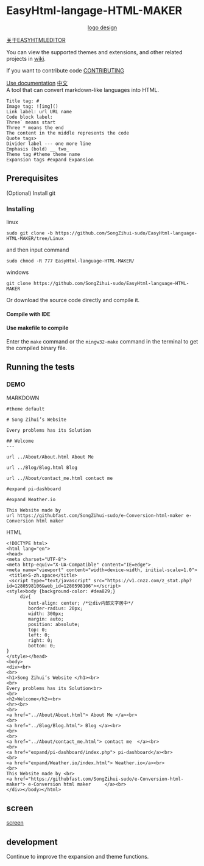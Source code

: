 # EasyHtml-langage-HTML-MAKER

<div align='center'><a href='https://www.hit-counts.com/'><img src='http://www.hit-counts.com/counter.php?t=MTQ2MDE2OA==' border='0' alt=''></a><BR><a href='https://www.glowgraphics.co.uk/'>logo design</a></div>

[关于EASYHTMLEDITOR](https://github.com/SongZihui-sudo/easyhtmleaitor)      

You can view the supported themes and extensions, and other related projects in [wiki](https://github.com/SongZihui-sudo/EasyHtml-language/wiki).    

If you want to contribute code [CONTRIBUTING](https://github.com/SongZihui-sudo/EasyHtml-language/blob/main/CONTRIBUTING.md)    

[Use documentation](https://github.com/SongZihui-sudo/EasyHtml-language/blob/main/Use_documentation_english.md) [中文](https://github.com/SongZihui-sudo/e-Conversion-html-maker/blob/main/README.md)   
A tool that can convert markdown-like languages into HTML.    
```
Title tag: #
Image tag: ![img]()
Link label: url URL name
Code block label:
Three` means start
Three * means the end
The content in the middle represents the code
Quote tags>
Divider label --- one more line
Emphasis (bold) __ two_
Theme tag #theme theme name   
Expansion tags #expand Expansion    
```
## Prerequisites   
(Optional) Install git   

### Installing  
linux
```
sudo git clone -b https://github.com/SongZihui-sudo/EasyHtml-language-HTML-MAKER/tree/Linux    
```
and then input command    
```
sudo chmod -R 777 EasyHtml-language-HTML-MAKER/
```
windows
```
git clone https://github.com/SongZihui-sudo/EasyHtml-language-HTML-MAKER
```
Or download the source code directly and compile it.      
#### Compile with IDE   
#### Use makefile to compile      
Enter the ```make``` command or the ```mingw32-make``` command in the terminal to get the compiled binary file.      
## Running the tests   
### DEMO
MARKDOWN    
```
#theme default

# Song Zihui’s Website 

Every problems has its Solution

## Welcome
---

url ../About/About.html About Me 

url ../Blog/Blog.html Blog 

url ../About/contact_me.html contact me  

#expand pi-dashboard

#expand Weather.io

This Website made by 
url https://githubfast.com/SongZihui-sudo/e-Conversion-html-maker e-Conversion html maker     
```
HTML
```
<!DOCTYPE html>
<html lang="en">
<head>
<meta charset="UTF-8">
<meta http-equiv="X-UA-Compatible" content="IE=edge">
<meta name="viewport" content="width=device-width, initial-scale=1.0">
 <title>S-zh.space</title>
 <script type="text/javascript" src="https://v1.cnzz.com/z_stat.php?id=1280598106&web_id=1280598106"></script>
<style>body {background-color: #dea829;}
     div{
	    text-align: center; /*让div内部文字居中*/
	    border-radius: 20px;
	    width: 300px;
	    margin: auto;
	    position: absolute;
	    top: 0;
	    left: 0;
	    right: 0;
	    bottom: 0;
}
</style></head>
<body>
<div><br>
<br>
<h1>Song Zihui’s Website </h1><br>
<br>
Every problems has its Solution<br>
<br>
<h2>Welcome</h2><br>
<hr><br>
<br>
<a href="../About/About.html"> About Me </a><br>
<br>
<a href="../Blog/Blog.html"> Blog </a><br>
<br>
<br>
<a href="../About/contact_me.html"> contact me  </a><br>
<br>
<a href="expand/pi-dashboard/index.php"> pi-dashboard</a><br>
<br>
<a href="expand/Weather.io/index.html"> Weather.io</a><br>
<br>
This Website made by <br>
<a href="https://githubfast.com/SongZihui-sudo/e-Conversion-html-maker"> e-Conversion html maker     </a><br>
</div></body></html>
```
## screen  

[screen](https://github.com/SongZihui-sudo/EasyHtml-language/blob/main/screen_shot/readme.md)      
	
## development     
Continue to improve the expansion and theme functions.    
